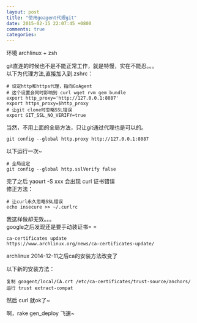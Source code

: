 ```yaml
---
layout: post
title: "使用goagent代理git"
date: 2015-02-15 22:07:45 +0800
comments: true
categories: 
---
```

环境 archlinux + zsh  

git直连的时候也不是不能正常工作，就是特慢，实在不能忍。。。  
以下为代理方法,直接加入到.zshrc：

    # 设定http和https代理，指向GoAgent
    # 这个设置会同时影响到 curl wget rvm gem bundle
    export http_proxy='http://127.0.0.1:8087'
    export https_proxy=$http_proxy
    # 让git clone时忽略SSL错误
    export GIT_SSL_NO_VERIFY=true

当然，不用上面的全局方法，只让git通过代理也是可以的。

    git config --global http.proxy http://127.0.0.1:8087

以下运行一次~

    # 全局设定
    git config --global http.sslVerify false

完了之后 yaourt -S xxx 会出现 curl 证书错误  
修正方法：

    # 让curl永久忽略SSL错误
    echo insecure >> ~/.curlrc

我这样做却无效。。。  
google之后发现还是要手动装证书= =

    ca-certificates update
    https://www.archlinux.org/news/ca-certificates-update/

archlinux 2014-12-11之后ca的安装方法改变了  

以下新的安装方法：

    复制 goagent/local/CA.crt /etc/ca-certificates/trust-source/anchors/
    运行 trust extract-compat

然后 curl 就ok了~  


啊，rake gen_deploy 飞速~
